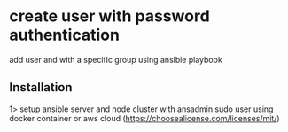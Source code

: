 
# create user with password authentication
add user and with a specific group using ansible playbook
## Installation
1> setup ansible server and node cluster with ansadmin sudo user using docker container or aws cloud (https://choosealicense.com/licenses/mit/)

